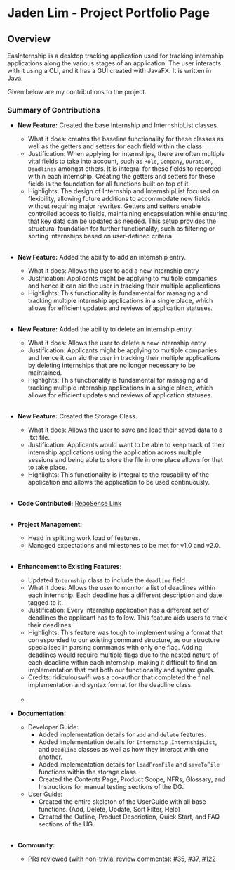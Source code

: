 # Jaden Lim - Project Portfolio Page

## Overview

EasInternship is a desktop tracking application used for tracking internship applications along the various stages
of an application. The user interacts with it using a CLI, and it has a GUI created with JavaFX. It is written in Java.

Given below are my contributions to the project.

### Summary of Contributions
- **New Feature:** Created the base Internship and InternshipList classes.
  - What it does: creates the baseline functionality for these classes as well as the getters and setters for each field within the class.
  - Justification: When applying for internships, there are often multiple vital fields to take into account, such as `Role`, `Company`, `Duration`, `Deadlines` amongst others. It is integral for these fields to recorded within each internship. Creating the getters and setters for these fields is the foundation for all functions built on top of it.
  - Highlights: The design of Internship and InternshipList focused on flexibility, allowing future additions to accommodate new fields without requiring major rewrites. Getters and setters enable controlled access to fields, maintaining encapsulation while ensuring that key data can be updated as needed. This setup provides the structural foundation for further functionality, such as filtering or sorting internships based on user-defined criteria.
<br><br>

- **New Feature:** Added the ability to add an internship entry.
  - What it does: Allows the user to add a new internship entry
  - Justification: Applicants might be applying to multiple companies and hence it can aid the user in tracking their multiple applications
  - Highlights: This functionality is fundamental for managing and tracking multiple internship applications in a single place, which allows for efficient updates and reviews of application statuses.
<br><br>

- **New Feature:** Added the ability to delete an internship entry.
  - What it does: Allows the user to delete a new internship entry
  - Justification: Applicants might be applying to multiple companies and hence it can aid the user in tracking their multiple applications by deleting internships that are no longer necessary to be maintained.
  - Highlights: This functionality is fundamental for managing and tracking multiple internship applications in a single place, which allows for efficient updates and reviews of application statuses.
<br><br>


- **New Feature:** Created the Storage Class.
  - What it does: Allows the user to save and load their saved data to a .txt file.
  - Justification: Applicants would want to be able to keep track of their internship applications using the application across multiple sessions and being able to store the file in one place allows for that to take place.
  - Highlights: This functionality is integral to the reusability of the application and allows the application to be used continuously.
<br><br>



- **Code Contributed:** [RepoSense Link](https://nus-cs2113-ay2425s1.github.io/tp-dashboard/?search=jadenlimjc&breakdown=true&sort=groupTitle%20dsc&sortWithin=title&since=2024-09-20&timeframe=commit&mergegroup=&groupSelect=groupByRepos&checkedFileTypes=docs~functional-code~test-code~other)
<br><br>

- **Project Management:**
  - Head in splitting work load of features.
  - Managed expectations and milestones to be met for v1.0 and v2.0.
<br><br>

- **Enhancement to Existing Features:**
  - Updated `Internship` class to include the `deadline` field.
  - What it does: Allows the user to monitor a list of deadlines within each internship. Each deadline has a different description and date tagged to it.
  - Justification: Every internship application has a different set of deadlines the applicant has to follow. This
    feature aids users to track their deadlines.
  - Highlights: This feature was tough to implement using a format that corresponded to our existing command structure, as our structure specialised in parsing commands with only one flag. Adding deadlines would require multiple flags due to the nested nature of each deadline within each internship, making it difficult to find an implementation that met both our functionality and syntax goals.
  - Credits: ridiculouswifi was a co-author that completed the final implementation and syntax format for the deadline class.
  <br><br>
  - 
- **Documentation:**
  - Developer Guide:
    - Added implementation details for `add` and `delete` features.
    - Added implementation details for `Internship` ,`InternshipList`, and `Deadline` classes as well as how they interact with one another.
    - Added implementation details for `loadFromFile` and `saveToFile` functions within the storage class.
    - Created the Contents Page, Product Scope, NFRs, Glossary, and Instructions for manual testing sections of the DG.
  - User Guide:
    - Created the entire skeleton of the UserGuide with all base functions. (Add, Delete, Update, Sort Filter, Help)
    - Created the Outline, Product Description, Quick Start, and FAQ sections of the UG.
<br><br>

- **Community:**
  - PRs reviewed (with non-trivial review comments): [#35](), [#37](), [#122]()
